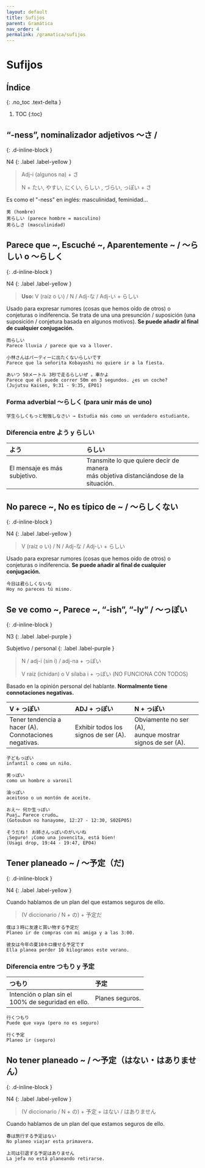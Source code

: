 ```yaml
---
layout: default
title: Sufijos
parent: Gramática
nav_order: 4
permalink: /gramatica/sufijos
---
```


# Sufijos

## Índice
{: .no_toc .text-delta }

1. TOC
{:toc}

## “-ness”, nominalizador adjetivos 〜さ /
{: .d-inline-block }

N4
{: .label .label-yellow }

> Adj-i (algunos na) + さ
> 
> N + たい, やすい, にくい, らしい , づらい, っぽい + さ

Es como el "-ness" en inglés: masculinidad, feminidad…

```
男 (hombre)
男らしい (parece hombre = masculino)
男らしさ (masculinidad)
```

## Parece que ~, Escuché ~, Aparentemente ~ / 〜らしい o 〜らしく
{: .d-inline-block }

N4
{: .label .label-yellow }

> **Uso:** V (raíz o い) / N / Adj-な / Adj-い + らしい

Usado para expresar rumores (cosas que hemos oído de otros) o conjeturas o indiferencia. Se trata de una una presunción / suposición (una suposición / conjetura basada en algunos motivos). **Se puede añadir al final de cualquier conjugación.**

```
雨らしい
Parece lluvia / parece que va a llover.

小林さんはパーティーに出たくないらしいです
Parece que la señorita Kobayashi no quiere ir a la fiesta.

あいつ 50メートル 3秒で走るらしいぜ 。車かよ
Parece que él puede correr 50m en 3 segundos. ¿es un coche?
(Jujutsu Kaisen, 9:31 - 9:35, EP01)
```

### Forma adverbial 〜らしく (para unir más de uno)

```
学生らしくもっと勉強しなさい → Estudia más como un verdadero estudiante.
```

### Diferencia entre よう y らしい

| よう        | らしい          |
|:-------------|:------------------|
| El mensaje es más subjetivo. | Transmite lo que quiere decir de manera <br> más objetiva distanciándose de la situación. |

## No parece ~, No es típico de ~ / 〜らしくない
{: .d-inline-block }

N4
{: .label .label-yellow }

> V (raíz o い) / N / Adj-な / Adj-い + らしい

Usado para expresar rumores (cosas que hemos oído de otros) o conjeturas o indiferencia. **Se puede añadir al final de cualquier conjugación.**

```
今日は君らしくないな
Hoy no pareces tú mismo.
```

## Se ve como ~, Parece ~, “-ish”, “-ly” / 〜っぽい
{: .d-inline-block }

N3
{: .label .label-purple }

Subjetivo / personal
{: .label .label-purple }

> N / adj-i (sin i) / adj-na + っぽい
> 
> V raíz (ichidan) o V sílaba i + っぽい (NO FUNCIONA CON TODOS)

Basado en la opinión personal del hablante. **Normalmente tiene connotaciones negativas.**

| V + っぽい        | ADJ + っぽい          | N + っぽい |
|:-------------|:------------------|:------------|
| Tener tendencia a hacer (A). <br> Connotaciones negativas. | Exhibir todos los signos de ser (A). | Obviamente no ser (A), <br> aunque mostrar signos de ser (A). |

```
子どもっぽい
infantil o como un niño.

男っぽい
como un hombre o varonil

油っぽい
aceitoso o un montón de aceite.

おえ～ 何か生っぽい
Puaj… Parece crudo…
(Gotoubun no hanayome, 12:27 - 12:30, S02EP05)

そうだね！ お姉さんっぽいのがいいね
¡Seguro! ¡Como una jovencita, está bien!
(Usagi drop, 19:44 - 19:47, EP04)
```

## Tener planeado ~ / 〜予定（だ)
{: .d-inline-block }

N4
{: .label .label-yellow }

Cuando hablamos de un plan del que estamos seguros de ello.

> (V diccionario / N + の) + 予定だ

```
僕は３時に友達と買い物する予定だ
Planeo ir de compras con mi amiga y a las 3:00.

彼女は今年の夏10キロ痩せる予定です
Ella planea perder 10 kilogramos este verano.
```

### Diferencia entre つもり y 予定

| つもり        | 予定          |
|:-------------|:------------------|
| Intención o plan sin el <br> 100% de seguridad en ello. | Planes seguros. |

```
行くつもり
Puede que vaya (pero no es seguro)

行く予定
Planeo ir (seguro)
```

##  No tener planeado ~ / 〜予定（はない・はありません）
{: .d-inline-block }

N4
{: .label .label-yellow }

> (V diccionario / N + の) + 予定 + はない / はありません

Cuando hablamos de un plan del que estamos seguros de ello.

```
春は旅行する予定はない
No planeo viajar esta primavera.

上司は引退する予定はありません
La jefa no está planeando retirarse.
```